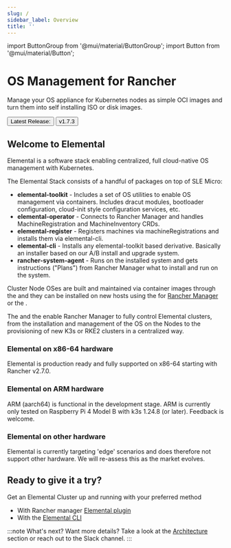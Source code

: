 ```yaml
---
slug: /
sidebar_label: Overview
title: ''
---
```


import ButtonGroup from '@mui/material/ButtonGroup';
import Button from '@mui/material/Button';

<head>
  <link rel="canonical" href="https://elemental.docs.rancher.com"/>
</head>

# OS Management for Rancher

Manage your OS appliance for Kubernetes nodes as simple OCI images and turn them into self installing
ISO or disk images.

<ButtonGroup size="small">
  <Button variant="contained" href="release-notes">Latest Release:</Button>
  <Button variant="outlined" href="release-notes">v1.7.3</Button>
</ButtonGroup>

## Welcome to Elemental

Elemental is a software stack enabling centralized, full cloud-native OS management with Kubernetes.

The Elemental Stack consists of a handful of packages on top of SLE Micro:

- **elemental-toolkit** - Includes a set of OS utilities to enable OS management via containers. Includes dracut modules, bootloader configuration, cloud-init style configuration services, etc.
- **elemental-operator** - Connects to Rancher Manager and handles MachineRegistration and MachineInventory CRDs.
- **elemental-register** - Registers machines via machineRegistrations and installs them via elemental-cli.
- **elemental-cli** - Installs any elemental-toolkit based derivative. Basically an installer based on our A/B install and upgrade system.
- **rancher-system-agent** - Runs on the installed system and gets instructions ("Plans") from Rancher Manager what to install and run on the system.

Cluster Node OSes are built and maintained via container images through the <Vars name="elemental_cli_name" /> and they can be installed on new hosts using the <Vars link="elemental_ui_url" name="elemental_ui_name" /> for [Rancher Manager](https://www.rancher.com/products/rancher) or the <Vars link="elemental_cli_url" name="elemental_cli_name" />.

The <Vars link="elemental_operator_url" name="elemental_operator_name" /> and the <Vars link="ranchersystemagent_url" name="ranchersystemagent_name" /> enable Rancher Manager to fully control Elemental clusters, from the installation and management of the OS on the Nodes to the provisioning of new K3s or RKE2 clusters in a centralized way.

### Elemental on x86-64 hardware

Elemental is production ready and fully supported on x86-64 starting with Rancher v2.7.0.

### Elemental on ARM hardware

ARM (aarch64) is functional in the development stage. ARM is currently only tested on Raspberry Pi 4 Model B with k3s 1.24.8 (or later). Feedback is welcome.

### Elemental on other hardware

Elemental is currently targeting 'edge' scenarios and does therefore not support other hardware. We will re-assess this as the market evolves.

## Ready to give it a try?

Get an Elemental Cluster up and running with your preferred method

* With Rancher manager [Elemental plugin](quickstart-ui)
* With the [Elemental CLI](quickstart-cli)

:::note What's next?
Want more details? Take a look at the [Architecture](architecture) section or reach out to the <Vars link="elemental_slack_url" name="elemental_slack_name" /> Slack channel.
:::
